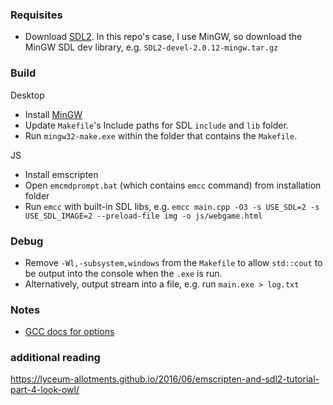 ### Requisites

- Download [SDL2](https://www.libsdl.org/download-2.0.php). In this repo's case, I use MinGW, so download the MinGW SDL dev library, e.g. `SDL2-devel-2.0.12-mingw.tar.gz`

### Build

Desktop

- Install [MinGW](https://osdn.net/projects/mingw/downloads/68260/mingw-get-setup.exe/)
- Update `Makefile`'s Include paths for SDL `include` and `lib` folder.
- Run `mingw32-make.exe` within the folder that contains the `Makefile`.

JS

- Install emscripten
- Open `emcmdprompt.bat` (which contains `emcc` command) from installation folder
- Run `emcc` with built-in SDL libs, e.g. `emcc main.cpp -O3 -s USE_SDL=2 -s USE_SDL_IMAGE=2 --preload-file img -o js/webgame.html`

### Debug

- Remove `-Wl,-subsystem,windows` from the `Makefile` to allow `std::cout` to be output into the console when the `.exe` is run.
- Alternatively, output stream into a file, e.g. run `main.exe > log.txt`

### Notes

- [GCC docs for options](https://gcc.gnu.org/onlinedocs/gcc-3.4.6/gcc/Invoking-GCC.html#Invoking-GCC)

### additional reading

https://lyceum-allotments.github.io/2016/06/emscripten-and-sdl2-tutorial-part-4-look-owl/
